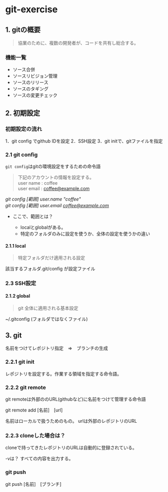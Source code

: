 # git-exercise

## 1. gitの概要
> 協業のために、複数の開発者が、コードを共有し総合する。

### 機能一覧
* ソース合併
* ソースリビジョン管理
* ソースのリリース
* ソースのタギング
* ソースの変更チェック

## 2. 初期設定

### 初期設定の流れ
1．git config でgithub IDを設定
2．SSH設定
3．git initで、gitファイルを指定

### 2.1 git config 
```git config```はgitの環境設定をするための命令語

> 下記のアカウントの情報を設定する。   
> user name : coffee   
> user email : coffee@example.com   

*git config [範囲] user.name "coffee"*   
*git config [範囲] user.email coffee@example.com*

* ここで、範囲とは？ 

    * localとglobalがある。
    * 特定のフォルダのみに設定を使うか、全体の設定を使うかの違い
#### 2.1.1 local
> 特定フォルダだけ適用される設定   

該当するフォルダ.git/config が設定ファイル

### 2.3 SSH設定

#### 2.1.2 global
> git 全体に適用される基本設定   

~/.gitconfig (フォルダではなくファイル)

## 3. git 

名前をつけてレポジトリ指定　⇒　ブランチの生成

### 2.2.1 git init
レポジトリを設定する。作業する領域を指定する命令語。
### 2.2.2 git remote
git remoteは外部ののURL(githubなど)に名前をつけて管理する命令語

git remote add [名前]　[url]

名前はローカルで扱うためのもの。
urlは外部のレポジトリのURL
### 2.2.3 cloneした場合は？

cloneで持ってきたレポジトリのURLは自動的に登録されている。

-vは？
すべての内容を出力する。

### git push

git push [名前]　[ブランチ]


